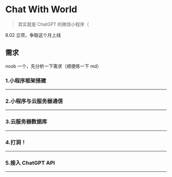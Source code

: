 # Chat With World

> 其实就是 ChatGPT 的微信小程序（

8.02 立项，争取这个月上线

## 需求

noob 一个，先分析一下需求（顺便练一下 md）

### 1.小程序框架搭建

---

### 2.小程序与云服务器通信

---

### 3.云服务器数据库

---

### 4.打洞！

---

### 5.接入 ChatGPT API

---
